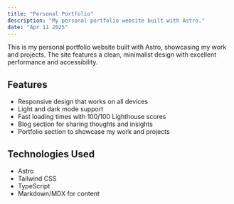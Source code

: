 ```yaml
---
title: "Personal Portfolio"
description: "My personal portfolio website built with Astro."
date: "Apr 11 2025"
---
```


This is my personal portfolio website built with Astro, showcasing my work and projects. The site features a clean, minimalist design with excellent performance and accessibility.

## Features

- Responsive design that works on all devices
- Light and dark mode support
- Fast loading times with 100/100 Lighthouse scores
- Blog section for sharing thoughts and insights
- Portfolio section to showcase my work and projects

## Technologies Used

- Astro
- Tailwind CSS
- TypeScript
- Markdown/MDX for content

